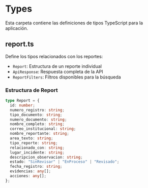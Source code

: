 # Types

Esta carpeta contiene las definiciones de tipos TypeScript para la aplicación.

## report.ts

Define los tipos relacionados con los reportes:

- `Report`: Estructura de un reporte individual
- `ApiResponse`: Respuesta completa de la API
- `ReportFilters`: Filtros disponibles para la búsqueda

### Estructura de Report

```typescript
type Report = {
  id: number;
  numero_registro: string;
  tipo_documento: string;
  numero_documento: string;
  nombre_completo: string;
  correo_institucional: string;
  nombre_reportante: string;
  area_texto: string;
  tipo_reporte: string;
  relacionado_con: string;
  lugar_incidente: string;
  descripcion_observacion: string;
  estado: "SinRevisar" | "EnProceso" | "Revisado";
  fecha_registro: string;
  evidencias: any[];
  acciones: any[];
};
```
